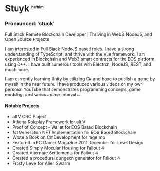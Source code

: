 # Stuyk <sup style="font-size: 12px">he/him</sup>

### Pronounced: 'stuck'

Full Stack Remote Blockchain Developer | Thriving in Web3, NodeJS, and Open Source Projects

I am interested in Full Stack NodeJS based roles. I have a strong understanding of TypeScript, and thrive with the Vue framework. I am experienced in Blockchain and Web3 smart contracts for the EOS platform using C++. I have built numerous tools with Electron, NodeJS, REST, and much more.

I am currently learning Unity by utilizing C# and hope to publish a game by myself in the near future. I have produced various videos on my own personal YouTube that demonstrates programming concepts, game modding, and various other interests.

#### **Notable Projects**

* alt:V CRC Project
* Athena Roleplay Framework for alt:V
* Proof of Concept - Wallet for EOS Based Blockchain
* 1st Generation NFT Implementation for EOS Based Blockchain
* Wrote a Book on C# Development for rage:mp
* Featured in PC Gamer Magazine 2011 December for Level Design
* Created Simply Modular Housing for Fallout 4
* Created Alternate Settlements for Fallout 4
* Created a procedural dungeon generator for Fallout 4
* Frosty Level for Alien Swarm
